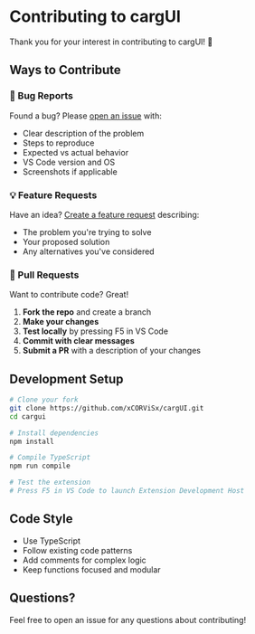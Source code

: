 # Contributing to cargUI

Thank you for your interest in contributing to cargUI! 🎉

## Ways to Contribute

### 🐛 Bug Reports
Found a bug? Please [open an issue](https://github.com/xCORViSx/cargUI/issues/new) with:
- Clear description of the problem
- Steps to reproduce
- Expected vs actual behavior
- VS Code version and OS
- Screenshots if applicable

### 💡 Feature Requests
Have an idea? [Create a feature request](https://github.com/xCORViSx/cargUI/issues/new) describing:
- The problem you're trying to solve
- Your proposed solution
- Any alternatives you've considered

### 🔧 Pull Requests
Want to contribute code? Great!

1. **Fork the repo** and create a branch
2. **Make your changes**
3. **Test locally** by pressing F5 in VS Code
4. **Commit with clear messages**
5. **Submit a PR** with a description of your changes

## Development Setup

```bash
# Clone your fork
git clone https://github.com/xCORViSx/cargUI.git
cd cargui

# Install dependencies
npm install

# Compile TypeScript
npm run compile

# Test the extension
# Press F5 in VS Code to launch Extension Development Host
```

## Code Style
- Use TypeScript
- Follow existing code patterns
- Add comments for complex logic
- Keep functions focused and modular

## Questions?
Feel free to open an issue for any questions about contributing!

